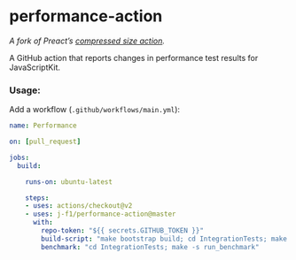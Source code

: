 # performance-action

*A fork of Preact’s [compressed size action](https://github.com/preactjs/compressed-size-action).*

A GitHub action that reports changes in performance test results for JavaScriptKit.

### Usage:

Add a workflow (`.github/workflows/main.yml`):

```yaml
name: Performance

on: [pull_request]

jobs:
  build:

    runs-on: ubuntu-latest

    steps:
    - uses: actions/checkout@v2
    - uses: j-f1/performance-action@master
      with:
        repo-token: "${{ secrets.GITHUB_TOKEN }}"
        build-script: "make bootstrap build; cd IntegrationTests; make benchmark_setup"
        benchmark: "cd IntegrationTests; make -s run_benchmark"
```
